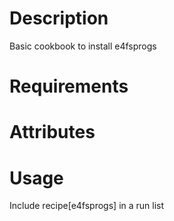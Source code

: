 Description
===========
Basic cookbook to install e4fsprogs

Requirements
============

Attributes
==========

Usage
=====
Include recipe[e4fsprogs] in a run list